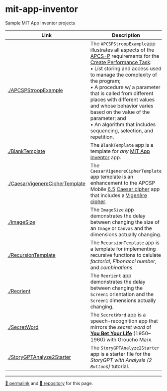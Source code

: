 # mit-app-inventor

Sample MIT App Inventor projects

| Link | Description |
|---|---|
| [./APCSPStroopExample](./APCSPStroopExample) | The `APCSPStroopExample`app illustrates all aspects of the [APCS-P](https://apcentral.collegeboard.org/pdf/ap-computer-science-principles-course-and-exam-description.pdf) requirements for the [Create Performance Task](https://apcentral.collegeboard.org/pdf/ap-csp-student-task-directions.pdf):<br>• List storing and access used to manage the complexity of the program;<br>• A procedure w/ a parameter that is called from different places with different values and whose behavior varies based on the value of the parameter; and<br>• An algorithm that includes sequencing, selection, and repetition. |
| [./BlankTemplate](./BlankTemplate) | The `BlankTemplate` app is a template for *any* [MIT App Inventor](http://ai2.appinventor.mit.edu/) app. |
| [./CaesarVigenereCipherTemplate](./CaesarVigenereCipherTemplate) | The `CaesarVigenereCipherTemplate` app template is an enhancement to the APCSP Mobile [6.5](https://course.mobilecsp.org/mobilecsp/unit?unit=25&lesson=173) [Caesar cipher](https://en.wikipedia.org/wiki/Caesar_cipher) app that includes a [Vigenère cipher](https://en.wikipedia.org/wiki/Vigenère_cipher). |
| [./ImageSize](./ImageSize) | The `ImageSize` app demonstrates the delay between changing the size of an `Image` or `Canvas` and the dimensions actually changing. |
| [./RecursionTemplate](./RecursionTemplate) | The `RecursionTemplate` app is a template for implementing recursive functions to calulate *factorial*, *Fibonacci number*, and *combinations*. |
| [./Reorient](./Reorient) | The `Reorient` app demonstrates the delay between changing the `Screen1` orientation and the `Screen1` dimensions actually changing. |
| [./SecretWord](./SecretWord) | The `SecretWord` app is a speech-recognition app that mirrors the *secret word* of **[You Bet Your Life](https://en.wikipedia.org/wiki/You_Bet_Your_Life)** (1950&ndash;1960) with Groucho Marx. |
| [./StoryGPTAnalyze2Starter](./StoryGPTAnalyze2Starter) | The `StoryGPTAnalyze2Starter ` app is a starter file for the *StoryGPT with Analysis (2 `Button`s)* tutorial. |

<hr>

[&#128279; permalink](https://dcpetty.github.io/mit-app-inventor/) and [&#128297; repository](https://github.com/dcpetty/mit-app-inventor/) for this page.
